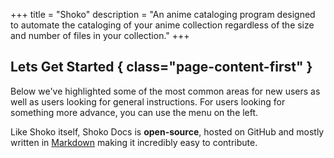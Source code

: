+++
title = "Shoko"
description = "An anime cataloging program designed to automate the cataloging of your anime collection regardless of the size and number of files in your collection."
+++

## Lets Get Started { class="page-content-first" }

Below we've highlighted some of the most common areas for new users as well as users looking for general instructions. For users looking for something more advance, you can use the menu on the left. 

Like Shoko itself, Shoko Docs is **open-source**, hosted on GitHub and mostly written in [Markdown](https://www.markdownguide.org/) making it incredibly easy to contribute.